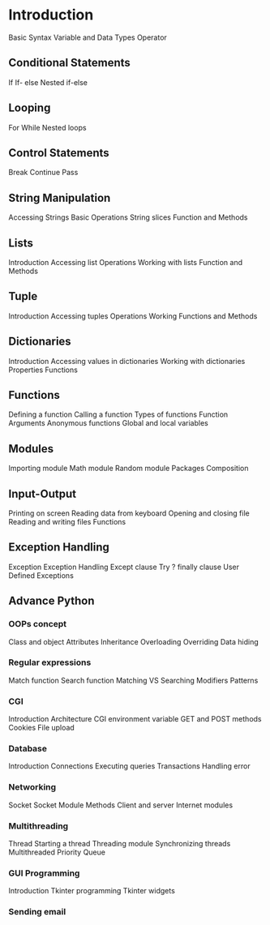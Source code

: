 # Introduction

Basic Syntax 
Variable and Data Types 
Operator

## Conditional Statements

If 
If- else 
Nested if-else

## Looping

For 
While 
Nested loops

## Control Statements

Break 
Continue 
Pass

## String Manipulation

Accessing Strings 
Basic Operations 
String slices 
Function and Methods

## Lists

Introduction 
Accessing list 
Operations 
Working with lists 
Function and Methods

## Tuple

Introduction 
Accessing tuples 
Operations 
Working 
Functions and Methods

## Dictionaries

Introduction 	Accessing values in dictionaries 
Working with dictionaries 
Properties 
Functions

## Functions

Defining a function 
Calling a function 
Types of functions 
Function Arguments 
Anonymous functions 
Global and local variables

## Modules

Importing module 
Math module 
Random module 
Packages 
Composition

## Input-Output

Printing on screen 
Reading data from keyboard 
Opening and closing file 
Reading and writing files 
Functions

## Exception Handling

Exception 
Exception Handling 
Except clause 
Try ? finally clause 
User Defined Exceptions

## Advance Python
### OOPs concept

Class and object 
Attributes 
Inheritance 
Overloading 
Overriding 
Data hiding 

### Regular expressions

Match function 
Search function 
Matching VS Searching 
Modifiers 
Patterns

### CGI

Introduction 
Architecture 
CGI environment variable 
GET and POST methods 
Cookies 
File upload

### Database

Introduction 
Connections 
Executing queries 
Transactions 
Handling error

### Networking

Socket 
Socket Module 
Methods 
Client and server 
Internet modules

### Multithreading

Thread 
Starting a thread 
Threading module 
Synchronizing threads 
Multithreaded Priority Queue

### GUI Programming

Introduction 
Tkinter programming 
Tkinter widgets 

### Sending email
